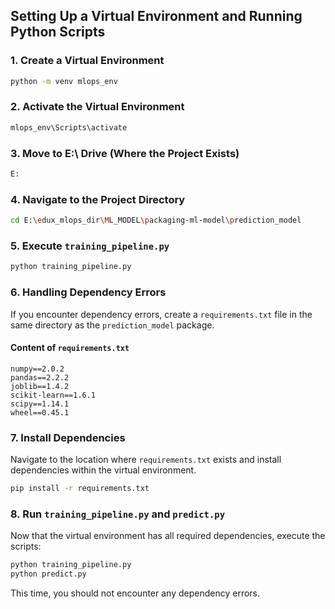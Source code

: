 ## Setting Up a Virtual Environment and Running Python Scripts

### 1. Create a Virtual Environment
```sh
python -m venv mlops_env
```

### 2. Activate the Virtual Environment
```sh
mlops_env\Scripts\activate
```

### 3. Move to E:\ Drive (Where the Project Exists)
```sh
E:
```

### 4. Navigate to the Project Directory
```sh
cd E:\edux_mlops_dir\ML_MODEL\packaging-ml-model\prediction_model
```

### 5. Execute `training_pipeline.py`
```sh
python training_pipeline.py
```

### 6. Handling Dependency Errors
If you encounter dependency errors, create a `requirements.txt` file in the same directory as the `prediction_model` package.

#### Content of `requirements.txt`
```
numpy==2.0.2
pandas==2.2.2
joblib==1.4.2
scikit-learn==1.6.1
scipy==1.14.1
wheel==0.45.1
```

### 7. Install Dependencies
Navigate to the location where `requirements.txt` exists and install dependencies within the virtual environment.
```sh
pip install -r requirements.txt
```

### 8. Run `training_pipeline.py` and `predict.py`
Now that the virtual environment has all required dependencies, execute the scripts:
```sh
python training_pipeline.py
python predict.py
```
This time, you should not encounter any dependency errors.

